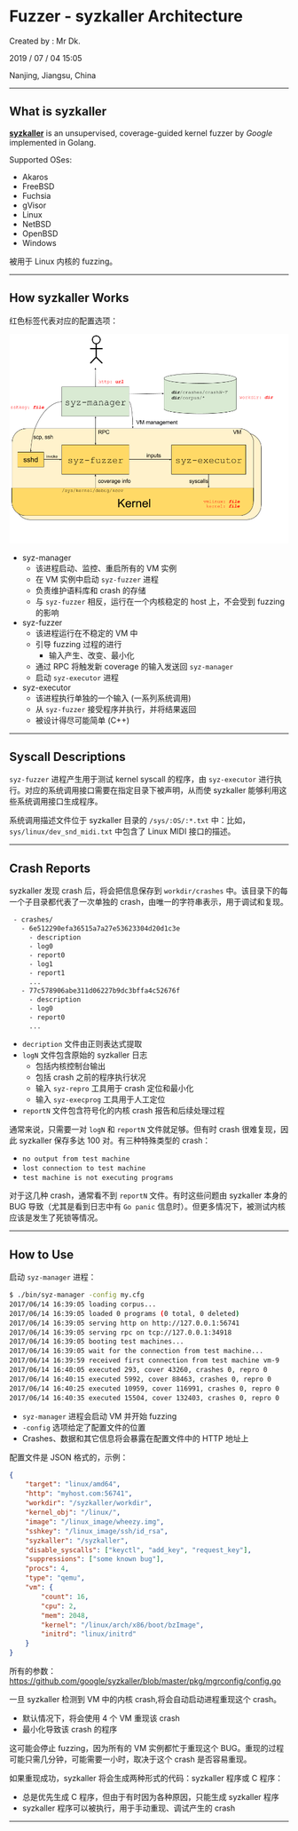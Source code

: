 # Fuzzer - syzkaller Architecture

Created by : Mr Dk.

2019 / 07 / 04 15:05

Nanjing, Jiangsu, China

---

## What is syzkaller

[**syzkaller**](https://github.com/google/syzkaller) is an unsupervised, coverage-guided kernel fuzzer by *Google* implemented in Golang.

Supported OSes:

* Akaros
* FreeBSD
* Fuchsia
* gVisor
* Linux
* NetBSD
* OpenBSD
* Windows

被用于 Linux 内核的 fuzzing。

---

## How syzkaller Works

红色标签代表对应的配置选项：

![syzkaller](../img/syzkaller.png)

* syz-manager
  * 该进程启动、监控、重启所有的 VM 实例
  * 在 VM 实例中启动 `syz-fuzzer` 进程
  * 负责维护语料库和 crash 的存储
  * 与 `syz-fuzzer` 相反，运行在一个内核稳定的 host 上，不会受到 fuzzing 的影响
* syz-fuzzer
  * 该进程运行在不稳定的 VM 中
  * 引导 fuzzing 过程的进行
    * 输入产生、改变、最小化
  * 通过 RPC 将触发新 coverage 的输入发送回 `syz-manager`
  * 启动 `syz-executor` 进程
* syz-executor
  * 该进程执行单独的一个输入 (一系列系统调用)
  * 从 `syz-fuzzer` 接受程序并执行，并将结果返回
  * 被设计得尽可能简单 (C++)

---

## Syscall Descriptions

`syz-fuzzer` 进程产生用于测试 kernel syscall 的程序，由 `syz-executor` 进行执行。对应的系统调用接口需要在指定目录下被声明，从而使 syzkaller 能够利用这些系统调用接口生成程序。

系统调用描述文件位于 syzkaller 目录的 `/sys/:OS/:*.txt` 中：比如，`sys/linux/dev_snd_midi.txt` 中包含了 Linux MIDI 接口的描述。

---

## Crash Reports

syzkaller 发现 crash 后，将会把信息保存到 `workdir/crashes` 中。该目录下的每一个子目录都代表了一次单独的 crash，由唯一的字符串表示，用于调试和复现。

```
 - crashes/
   - 6e512290efa36515a7a27e53623304d20d1c3e
     - description
     - log0
     - report0
     - log1
     - report1
     ...
   - 77c578906abe311d06227b9dc3bffa4c52676f
     - description
     - log0
     - report0
     ...
```

* `decription` 文件由正则表达式提取
* `logN` 文件包含原始的 syzkaller 日志
  * 包括内核控制台输出
  * 包括 crash 之前的程序执行状况
  * 输入 `syz-repro` 工具用于 crash 定位和最小化
  * 输入 `syz-execprog` 工具用于人工定位
* `reportN` 文件包含符号化的内核 crash 报告和后续处理过程

通常来说，只需要一对 `logN` 和 `reportN` 文件就足够。但有时 crash 很难复现，因此 syzkaller 保存多达 100 对。有三种特殊类型的 crash：

* `no output from test machine`
* `lost connection to test machine`
* `test machine is not executing programs`

对于这几种 crash，通常看不到 `reportN` 文件。有时这些问题由 syzkaller 本身的 BUG 导致（尤其是看到日志中有 `Go panic` 信息时）。但更多情况下，被测试内核应该是发生了死锁等情况。

---

## How to Use

启动 `syz-manager` 进程：

```bash
$ ./bin/syz-manager -config my.cfg
2017/06/14 16:39:05 loading corpus...
2017/06/14 16:39:05 loaded 0 programs (0 total, 0 deleted)
2017/06/14 16:39:05 serving http on http://127.0.0.1:56741
2017/06/14 16:39:05 serving rpc on tcp://127.0.0.1:34918
2017/06/14 16:39:05 booting test machines...
2017/06/14 16:39:05 wait for the connection from test machine...
2017/06/14 16:39:59 received first connection from test machine vm-9
2017/06/14 16:40:05 executed 293, cover 43260, crashes 0, repro 0
2017/06/14 16:40:15 executed 5992, cover 88463, crashes 0, repro 0
2017/06/14 16:40:25 executed 10959, cover 116991, crashes 0, repro 0
2017/06/14 16:40:35 executed 15504, cover 132403, crashes 0, repro 0
```

* `syz-manager` 进程会启动 VM 并开始 fuzzing
* `-config` 选项给定了配置文件的位置
* Crashes、数据和其它信息将会暴露在配置文件中的 HTTP 地址上

配置文件是 JSON 格式的，示例：

```json
{
    "target": "linux/amd64",
    "http": "myhost.com:56741",
    "workdir": "/syzkaller/workdir",
    "kernel_obj": "/linux/",
    "image": "/linux_image/wheezy.img",
    "sshkey": "/linux_image/ssh/id_rsa",
    "syzkaller": "/syzkaller",
    "disable_syscalls": ["keyctl", "add_key", "request_key"],
    "suppressions": ["some known bug"],
    "procs": 4,
    "type": "qemu",
    "vm": {
        "count": 16,
        "cpu": 2,
        "mem": 2048,
        "kernel": "/linux/arch/x86/boot/bzImage",
        "initrd": "linux/initrd"
    }
}
```

所有的参数：https://github.com/google/syzkaller/blob/master/pkg/mgrconfig/config.go

一旦 syzkaller 检测到 VM 中的内核 crash,将会自动启动进程重现这个 crash。

* 默认情况下，将会使用 4 个 VM 重现该 crash
* 最小化导致该 crash 的程序

这可能会停止 fuzzing，因为所有的 VM 实例都忙于重现这个 BUG。重现的过程可能只需几分钟，可能需要一小时，取决于这个 crash 是否容易重现。

如果重现成功，syzkaller 将会生成两种形式的代码：syzkaller 程序或 C 程序：

* 总是优先生成 C 程序，但由于有时因为各种原因，只能生成 syzkaller 程序
* syzkaller 程序可以被执行，用于手动重现、调试产生的 crash

---

